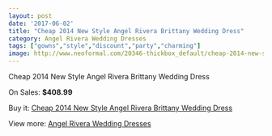 ```yaml
---
layout: post
date: '2017-06-02'
title: "Cheap 2014 New Style Angel Rivera Brittany Wedding Dress"
category: Angel Rivera Wedding Dresses
tags: ["gowns","style","discount","party","charming"]
image: http://www.neoformal.com/20346-thickbox_default/cheap-2014-new-style-angel-rivera-brittany-wedding-dress.jpg
---
```

Cheap 2014 New Style Angel Rivera Brittany Wedding Dress

On Sales: **$408.99**
<a href="https://www.neoformal.com/en/angel-rivera-wedding-dresses-2014/6478-cheap-2014-new-style-angel-rivera-brittany-wedding-dress.html"><amp-img layout="responsive" width="600" height="600" src="//www.neoformal.com/20346-thickbox_default/cheap-2014-new-style-angel-rivera-brittany-wedding-dress.jpg" alt="Cheap 2014 New Style Angel Rivera Brittany Wedding Dress 0" /></a>
<a href="https://www.neoformal.com/en/angel-rivera-wedding-dresses-2014/6478-cheap-2014-new-style-angel-rivera-brittany-wedding-dress.html"><amp-img layout="responsive" width="600" height="600" src="//www.neoformal.com/20348-thickbox_default/cheap-2014-new-style-angel-rivera-brittany-wedding-dress.jpg" alt="Cheap 2014 New Style Angel Rivera Brittany Wedding Dress 1" /></a>
<a href="https://www.neoformal.com/en/angel-rivera-wedding-dresses-2014/6478-cheap-2014-new-style-angel-rivera-brittany-wedding-dress.html"><amp-img layout="responsive" width="600" height="600" src="//www.neoformal.com/20347-thickbox_default/cheap-2014-new-style-angel-rivera-brittany-wedding-dress.jpg" alt="Cheap 2014 New Style Angel Rivera Brittany Wedding Dress 2" /></a>

Buy it: [Cheap 2014 New Style Angel Rivera Brittany Wedding Dress](https://www.neoformal.com/en/angel-rivera-wedding-dresses-2014/6478-cheap-2014-new-style-angel-rivera-brittany-wedding-dress.html "Cheap 2014 New Style Angel Rivera Brittany Wedding Dress")

View more: [Angel Rivera Wedding Dresses](https://www.neoformal.com/en/84-angel-rivera-wedding-dresses-2014 "Angel Rivera Wedding Dresses")
